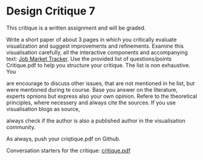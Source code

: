 # Design Critique 7

This critique is a written assignment and will be graded.

Write a short paper of about 3 pages in which you critically evaluate visualization and suggest improvements and refinements.
Examine this visualisation carefully, all the interactive components and accompanying text: [Job Market Tracker].
Use the provided list of questions/points Critique.pdf to help you structure your critique. The list is non exhaustive. You 

are encourage to discuss other issues, that are not mentioned in he list, but were mentioned during te course.
Base you answer on the literature, experts opnions but express also your own opinion.
Refere to the theoretical principles, where necessery and always cite the sources. If you use visualisation blogs as source, 

always check if the author is also a published author in the visualisation community.

As always, push your criqtique.pdf on Github.

Conversation starters for the critique: [critique.pdf]

[Job Market Tracker]: http://graphics.wsj.com/job-market-tracker/
[critique.pdf]: critique.pdf
